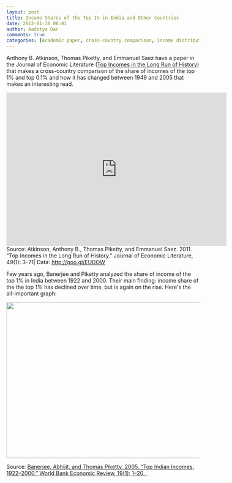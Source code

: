 ```yaml
---
layout: post
title: Income Shares of the Top 1% in India and Other Countries		
date: 2012-01-30 06:01
author: Aaditya Dar
comments: true
categories: [Academic paper, cross-country comparison, income distribution, Poverty and inequality, top 1%]
---
```

<div>

Anthony B. Atkinson, Thomas Piketty, and Emmanuel Saez have a paper in the Journal of Economic Literature (<a href="http://piketty.pse.ens.fr/fichiers/AtkinsonPikettySaez2011.pdf">Top Incomes in the Long Run of History</a>) that makes a cross-country comparison of the share of incomes of the top 1% and top 0.1% and how it has changed between 1949 and 2005 that makes an interesting read.

<iframe src="https://docs.google.com/spreadsheet/pub?hl=en_US&amp;hl=en_US&amp;key=0Atw08mnxUvF9dE9Qd285RlBoWlBHUEFRUTF2cnprbUE&amp;output=html&amp;widget=true" frameborder="0" width="575" height="400"></iframe>

</div>
Source: Atkinson, Anthony B., Thomas Piketty, and Emmanuel Saez. 2011. "Top Incomes in the Long Run of History." Journal of Economic Literature, 49(1): 3–71| Data: <a href="http://goo.gl/EUDOW">http://goo.gl/EUDOW</a>

Few years ago, Banerjee and Piketty analyzed the share of income of the top 1% in India between 1922 and 2000. Their main finding: income share of the the top 1% has declined over time, but is again on the rise. Here's the all-important graph:

<img title="Income share top 1% in India, 1922-2000" src="https://img.skitch.com/20120130-peutef64acfxqn4m2sdcccgjsk.jpg" alt="" width="570" height="407" />

Source: <a href="http://piketty.pse.ens.fr/fichiers/enseig/ecoineg/articl/BanerjeePiketty2004.pdf">Banerjee, Abhijit, and Thomas Piketty. 2005. “Top Indian Incomes, 1922–2000.” World Bank Economic Review, 19(1): 1–20.  </a>
<div></div>
